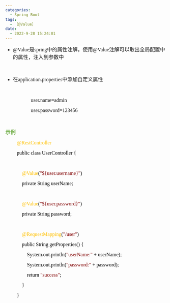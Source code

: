 ```yaml
---
categories:
  - Spring Boot
tags:
  - ［@Value］
date:
  - 2022-9-28 15:24:01
---
```


<ul style="list-style-type:disc">
    <li><span style="font-size:12.0pt"><span style="background-color:white"><span
                    style="font-family:&quot;Comic Sans MS&quot;">@Value</span></span></span><span
            style="font-size:12.0pt"><span style="background-color:white"><span
                    style="font-family:&quot;Microsoft YaHei UI&quot;">是</span></span></span><span
            style="font-size:12.0pt"><span style="background-color:white"><span
                    style="font-family:&quot;Comic Sans MS&quot;">spring</span></span></span><span
            style="font-size:12.0pt"><span style="background-color:white"><span
                    style="font-family:&quot;Microsoft YaHei UI&quot;">中的属性注解，使用</span></span></span><span
            style="font-size:12.0pt"><span style="background-color:white"><span
                    style="font-family:&quot;Comic Sans MS&quot;">@Value</span></span></span><span
            style="font-size:12.0pt"><span style="background-color:white"><span
                    style="font-family:&quot;Microsoft YaHei UI&quot;">注解可以取出全局配置中的属性，注入到参数中</span></span></span></li>
</ul>
<p><span style="font-size:12.0pt"><span style="font-family:&quot;Microsoft YaHei UI&quot;">&nbsp;</span></span></p>
<ul style="list-style-type:disc">
    <li><span style="font-size:12.0pt"><span style="background-color:white"><span
                    style="font-family:&quot;Microsoft YaHei UI&quot;">在</span></span></span><span
            style="font-size:12.0pt"><span style="background-color:white"><span
                    style="font-family:&quot;Comic Sans MS&quot;">application.properties</span></span></span><span
            style="font-size:12.0pt"><span style="background-color:white"><span
                    style="font-family:&quot;Microsoft YaHei UI&quot;">中添加自定义属性</span></span></span></li>
</ul>
<p><span style="font-size:12.0pt"><span style="font-family:&quot;Microsoft YaHei UI&quot;">&nbsp;</span></span></p>
<p style="margin-left: 80px;"><span style="font-size:12.0pt"><span style="font-family:&quot;Comic Sans MS&quot;"><span
                style="background-color:white">user.name=admin</span></span></span></p>
<p style="margin-left: 80px;"><span style="font-size:12.0pt"><span style="font-family:&quot;Comic Sans MS&quot;"><span
                style="background-color:white">user.password=123456</span></span></span></p>
<p><span style="font-size:12.0pt"><span style="font-family:&quot;Comic Sans MS&quot;">&nbsp;</span></span></p>
<p><span style="font-size:12.0pt"><span style="font-family:&quot;Microsoft YaHei UI&quot;"><span
                style="color:#70ad47"><span
                    style="background-color:white"><strong>示例</strong></span></span></span></span></p>
<p style="margin-left:36px"><span style="font-size:12.0pt"><span style="font-family:&quot;Comic Sans MS&quot;"><span
                style="color:#ffc000">@RestController</span></span></span></p>
<p style="margin-left:36px"><span style="font-size:12.0pt"><span style="font-family:&quot;Comic Sans MS&quot;"><span
                style="color:black">public&nbsp;class&nbsp;UserController&nbsp;{</span></span></span></p>
<p style="margin-left:36px"><span style="font-size:12.0pt"><span
            style="font-family:&quot;Microsoft YaHei&quot;">&nbsp;</span></span></p>
<p style="margin-left:36px"><span style="font-size:12.0pt"><span
            style="font-family:&quot;Comic Sans MS&quot;">&nbsp;&nbsp;&nbsp;<span
                style="color:#ffc000">&nbsp;@Value</span><span style="color:black">(</span><span
                style="color:maroon">"${user.username}"</span><span style="color:black">)</span></span></span></p>
<p style="margin-left:36px"><span style="font-size:12.0pt"><span style="font-family:&quot;Comic Sans MS&quot;"><span
                style="color:black">&nbsp;&nbsp;&nbsp;&nbsp;private&nbsp;String&nbsp;userName;</span></span></span></p>
<p style="margin-left:36px"><span style="font-size:12.0pt"><span style="font-family:&quot;Comic Sans MS&quot;"><span
                style="color:black">&nbsp;&nbsp;&nbsp;&nbsp;</span></span></span></p>
<p style="margin-left:36px"><span style="font-size:12.0pt"><span
            style="font-family:&quot;Comic Sans MS&quot;">&nbsp;&nbsp;&nbsp;<span
                style="color:#ffc000">&nbsp;@Value</span><span style="color:black">(</span><span
                style="color:maroon">"${user.password}"</span><span style="color:black">)</span></span></span></p>
<p style="margin-left:36px"><span style="font-size:12.0pt"><span style="font-family:&quot;Comic Sans MS&quot;"><span
                style="color:black">&nbsp;&nbsp;&nbsp;&nbsp;private&nbsp;String&nbsp;password;</span></span></span></p>
<p style="margin-left:36px"><span style="font-size:12.0pt"><span
            style="font-family:&quot;Microsoft YaHei&quot;">&nbsp;</span></span></p>
<p style="margin-left:36px"><span style="font-size:12.0pt"><span
            style="font-family:&quot;Comic Sans MS&quot;">&nbsp;&nbsp;&nbsp;&nbsp;<span
                style="color:#ffc000">@RequestMapping</span><span style="color:black">(</span><span
                style="color:maroon">"/</span><span style="color:maroon">user</span><span
                style="color:maroon">"</span><span style="color:black">)</span></span></span></p>
<p style="margin-left:36px"><span style="font-size:12.0pt"><span style="font-family:&quot;Comic Sans MS&quot;"><span
                style="color:black">&nbsp;&nbsp;&nbsp;&nbsp;public&nbsp;String&nbsp;getProperties()&nbsp;{</span></span></span>
</p>
<p style="margin-left:36px"><span style="font-size:12.0pt"><span style="font-family:&quot;Comic Sans MS&quot;"><span
                style="color:black">&nbsp;&nbsp;&nbsp;&nbsp;&nbsp;&nbsp;&nbsp;&nbsp;System.out.println(</span><span
                style="color:maroon">"userName:"</span><span
                style="color:black">&nbsp;+&nbsp;userName);</span></span></span></p>
<p style="margin-left:36px"><span style="font-size:12.0pt"><span style="font-family:&quot;Comic Sans MS&quot;"><span
                style="color:black">&nbsp;&nbsp;&nbsp;&nbsp;&nbsp;&nbsp;&nbsp;&nbsp;System.out.println(</span><span
                style="color:maroon">"password:"</span><span
                style="color:black">&nbsp;+&nbsp;password);</span></span></span></p>
<p style="margin-left:36px"><span style="font-size:12.0pt"><span style="font-family:&quot;Comic Sans MS&quot;"><span
                style="color:black">&nbsp;&nbsp;&nbsp;&nbsp;&nbsp;&nbsp;&nbsp;&nbsp;return&nbsp;</span><span
                style="color:maroon">"success"</span><span style="color:black">;</span></span></span></p>
<p style="margin-left:36px"><span style="font-size:12.0pt"><span style="font-family:&quot;Comic Sans MS&quot;"><span
                style="color:black">&nbsp;&nbsp;&nbsp;&nbsp;}</span></span></span></p>
<p style="margin-left:36px"><span style="font-size:12.0pt"><span style="font-family:&quot;Comic Sans MS&quot;"><span
                style="color:black">}</span></span></span></p>

